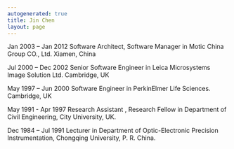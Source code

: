 ```yaml
---
autogenerated: true
title: Jin Chen
layout: page
---
```


Jan 2003 – Jan 2012 Software Architect, Software Manager in Motic China
Group CO., Ltd. Xiamen, China

Jul 2000 – Dec 2002 Senior Software Engineer in Leica Microsystems Image
Solution Ltd. Cambridge, UK

May 1997 – Jun 2000 Software Engineer in PerkinElmer Life Sciences.
Cambridge, UK

May 1991 - Apr 1997 Research Assistant , Research Fellow in Department
of Civil Engineering, City University, UK.

Dec 1984 – Jul 1991 Lecturer in Department of Optic-Electronic Precision
Instrumentation, Chongqing University, P. R. China.
